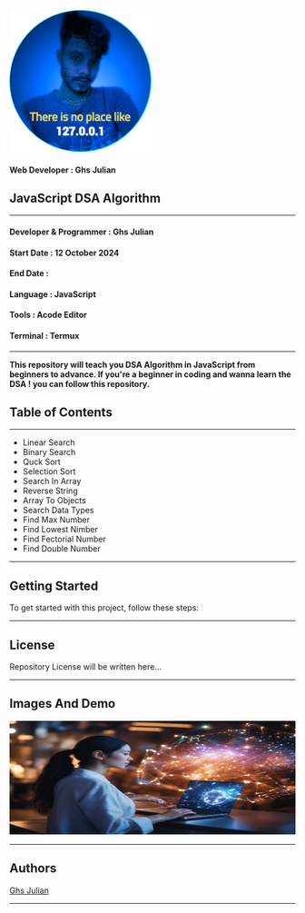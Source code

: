 <img src="images/ghs_5.png" width="250" height="250"><br/>

#### Web Developer : Ghs Julian

## JavaScript DSA Algorithm

---

#### Developer & Programmer : Ghs Julian

#### Start Date : 12 October 2024

#### End Date :

#### Language : JavaScript

#### Tools : Acode Editor

#### Terminal : Termux

---

**This repository will teach you DSA Algorithm in JavaScript from beginners to advance. If you're a beginner in coding and wanna learn the DSA ! you can follow this repository.**

## Table of Contents

---

-   Linear Search
-   Binary Search
-   Quck Sort
-   Selection Sort
-   Search In Array
-   Reverse String
-   Array To Objects
-   Search Data Types
-   Find Max Number
-   Find Lowest Nimber
-   Find Fectorial Number
-   Find Double Number

---

## Getting Started

To get started with this project, follow these steps:

---

## License

Repository License will be written here...

---

## Images And Demo

<img src="images/girl-learning-dsa.png" width="100%" height="200"><br/>

---

## Authors

<a href="https://ghsresume.netlify.app" target="_blank">Ghs Julian</a>

---
